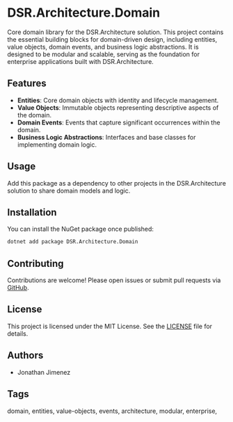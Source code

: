 # DSR.Architecture.Domain

Core domain library for the DSR.Architecture solution. This project contains the essential building blocks for domain-driven design, including entities, value objects, domain events, and business logic abstractions. It is designed to be modular and scalable, serving as the foundation for enterprise applications built with DSR.Architecture.

## Features

- **Entities**: Core domain objects with identity and lifecycle management.
- **Value Objects**: Immutable objects representing descriptive aspects of the domain.
- **Domain Events**: Events that capture significant occurrences within the domain.
- **Business Logic Abstractions**: Interfaces and base classes for implementing domain logic.

## Usage

Add this package as a dependency to other projects in the DSR.Architecture solution to share domain models and logic.

## Installation

You can install the NuGet package once published:

```bash
dotnet add package DSR.Architecture.Domain
```

## Contributing

Contributions are welcome! Please open issues or submit pull requests via [GitHub](https://github.com/RockerInt/DSR.Architecture).

## License

This project is licensed under the MIT License. See the [LICENSE](https://github.com/RockerInt/DSR.Architecture/LICENSE) file for details.

## Authors

- Jonathan Jimenez

## Tags

domain, entities, value-objects, events, architecture, modular, enterprise,